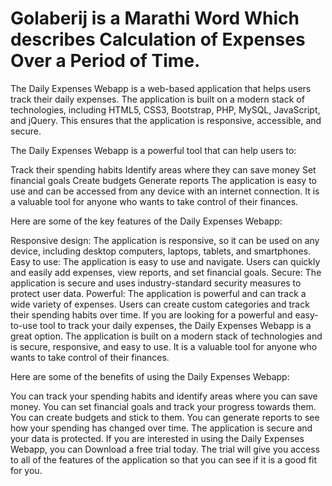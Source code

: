 # Golaberij is a Marathi Word Which describes Calculation of Expenses Over a Period of Time.
The Daily Expenses Webapp is a web-based application that helps users track their daily expenses. The application is built on a modern stack of technologies, including HTML5, CSS3, Bootstrap, PHP, MySQL, JavaScript, and jQuery. This ensures that the application is responsive, accessible, and secure.

The Daily Expenses Webapp is a powerful tool that can help users to:

Track their spending habits
Identify areas where they can save money
Set financial goals
Create budgets
Generate reports
The application is easy to use and can be accessed from any device with an internet connection. It is a valuable tool for anyone who wants to take control of their finances.

Here are some of the key features of the Daily Expenses Webapp:

Responsive design: The application is responsive, so it can be used on any device, including desktop computers, laptops, tablets, and smartphones.
Easy to use: The application is easy to use and navigate. Users can quickly and easily add expenses, view reports, and set financial goals.
Secure: The application is secure and uses industry-standard security measures to protect user data.
Powerful: The application is powerful and can track a wide variety of expenses. Users can create custom categories and track their spending habits over time.
If you are looking for a powerful and easy-to-use tool to track your daily expenses, the Daily Expenses Webapp is a great option. The application is built on a modern stack of technologies and is secure, responsive, and easy to use. It is a valuable tool for anyone who wants to take control of their finances.

Here are some of the benefits of using the Daily Expenses Webapp:

You can track your spending habits and identify areas where you can save money.
You can set financial goals and track your progress towards them.
You can create budgets and stick to them.
You can generate reports to see how your spending has changed over time.
The application is secure and your data is protected.
If you are interested in using the Daily Expenses Webapp, you can Download  a free trial today. The trial will give you access to all of the features of the application so that you can see if it is a good fit for you.
